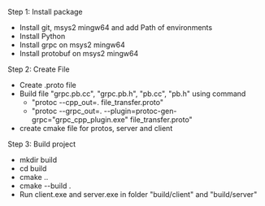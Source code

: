 Step 1: Install package
+ Install git, msys2 mingw64 and add Path of environments
+ Install Python
+ Install grpc on msys2 mingw64
+ Install protobuf on msys2 mingw64

Step 2: Create File
+ Create .proto file
+ Build file "grpc.pb.cc", "grpc.pb.h", "pb.cc", "pb.h" using command
    - "protoc --cpp_out=. file_transfer.proto"
    - "protoc --grpc_out=. --plugin=protoc-gen-grpc="grpc_cpp_plugin.exe" file_transfer.proto"
+ create cmake file for protos, server and client

Step 3: Build project
+ mkdir build
+ cd build 
+ cmake .. 
+ cmake --build .
+ Run client.exe and server.exe in folder "build/client" and "build/server"